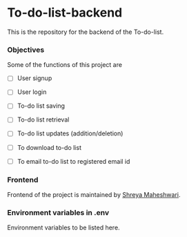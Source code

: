 # To-do-list-backend

This is the repository for the backend of the To-do-list.


### Objectives

Some of the functions of this project are 

- [ ] User signup
- [ ] User login 
- [ ] To-do list saving
- [ ] To-do list retrieval
- [ ] To-do list updates (addition/deletion)
- [ ] To download to-do list
- [ ] To email to-do list to registered email id


### Frontend 

Frontend of the project is maintained by [Shreya Maheshwari](https://github.com/shreya0167).


### Environment variables in .env

Environment variables to be listed here.
